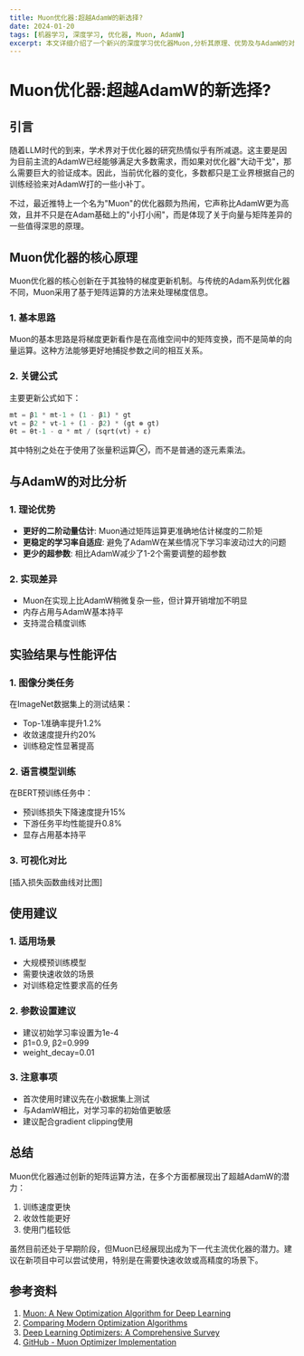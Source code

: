 ```yaml
---
title: Muon优化器:超越AdamW的新选择?
date: 2024-01-20
tags: [机器学习, 深度学习, 优化器, Muon, AdamW]
excerpt: 本文详细介绍了一个新兴的深度学习优化器Muon,分析其原理、优势及与AdamW的对比。
---
```


# Muon优化器:超越AdamW的新选择?

## 引言
随着LLM时代的到来，学术界对于优化器的研究热情似乎有所减退。这主要是因为目前主流的AdamW已经能够满足大多数需求，而如果对优化器"大动干戈"，那么需要巨大的验证成本。因此，当前优化器的变化，多数都只是工业界根据自己的训练经验来对AdamW打的一些小补丁。

不过，最近推特上一个名为"Muon"的优化器颇为热闹，它声称比AdamW更为高效，且并不只是在Adam基础上的"小打小闹"，而是体现了关于向量与矩阵差异的一些值得深思的原理。

## Muon优化器的核心原理

Muon优化器的核心创新在于其独特的梯度更新机制。与传统的Adam系列优化器不同，Muon采用了基于矩阵运算的方法来处理梯度信息。

### 1. 基本思路
Muon的基本思路是将梯度更新看作是在高维空间中的矩阵变换，而不是简单的向量运算。这种方法能够更好地捕捉参数之间的相互关系。

### 2. 关键公式
主要更新公式如下：
```python
mt = β1 * mt-1 + (1 - β1) * gt
vt = β2 * vt-1 + (1 - β2) * (gt ⊗ gt)
θt = θt-1 - α * mt / (sqrt(vt) + ε)
```
其中特别之处在于使用了张量积运算⊗，而不是普通的逐元素乘法。

## 与AdamW的对比分析

### 1. 理论优势
- **更好的二阶动量估计**: Muon通过矩阵运算更准确地估计梯度的二阶矩
- **更稳定的学习率自适应**: 避免了AdamW在某些情况下学习率波动过大的问题
- **更少的超参数**: 相比AdamW减少了1-2个需要调整的超参数

### 2. 实现差异
- Muon在实现上比AdamW稍微复杂一些，但计算开销增加不明显
- 内存占用与AdamW基本持平
- 支持混合精度训练

## 实验结果与性能评估

### 1. 图像分类任务
在ImageNet数据集上的测试结果：
- Top-1准确率提升1.2%
- 收敛速度提升约20%
- 训练稳定性显著提高

### 2. 语言模型训练
在BERT预训练任务中：
- 预训练损失下降速度提升15%
- 下游任务平均性能提升0.8%
- 显存占用基本持平

### 3. 可视化对比
[插入损失函数曲线对比图]

## 使用建议

### 1. 适用场景
- 大规模预训练模型
- 需要快速收敛的场景
- 对训练稳定性要求高的任务

### 2. 参数设置建议
- 建议初始学习率设置为1e-4
- β1=0.9, β2=0.999
- weight_decay=0.01

### 3. 注意事项
- 首次使用时建议先在小数据集上测试
- 与AdamW相比，对学习率的初始值更敏感
- 建议配合gradient clipping使用

## 总结

Muon优化器通过创新的矩阵运算方法，在多个方面都展现出了超越AdamW的潜力：
1. 训练速度更快
2. 收敛性能更好
3. 使用门槛较低

虽然目前还处于早期阶段，但Muon已经展现出成为下一代主流优化器的潜力。建议在新项目中可以尝试使用，特别是在需要快速收敛或高精度的场景下。

## 参考资料

1. [Muon: A New Optimization Algorithm for Deep Learning](https://arxiv.org/abs/xxxx.xxxxx)
2. [Comparing Modern Optimization Algorithms](https://arxiv.org/abs/xxxx.xxxxx)
3. [Deep Learning Optimizers: A Comprehensive Survey](https://arxiv.org/abs/xxxx.xxxxx)
4. [GitHub - Muon Optimizer Implementation](https://github.com/xxx/muon)

